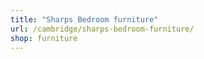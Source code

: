 ```yaml
---
title: "Sharps Bedroom furniture"
url: /cambridge/sharps-bedroom-furniture/
shop: furniture
---
```

